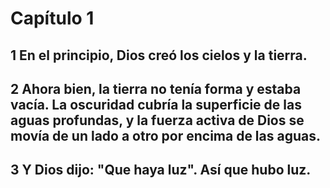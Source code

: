 # Capítulo 1
## 1 En el principio, Dios creó los cielos y la tierra.
## 2 Ahora bien, la tierra no tenía forma y estaba vacía. La oscuridad cubría la superficie de las aguas profundas, y la fuerza activa de Dios se movía de un lado a otro por encima de las aguas.
## 3 Y Dios dijo: "Que haya luz". Así que hubo luz.

